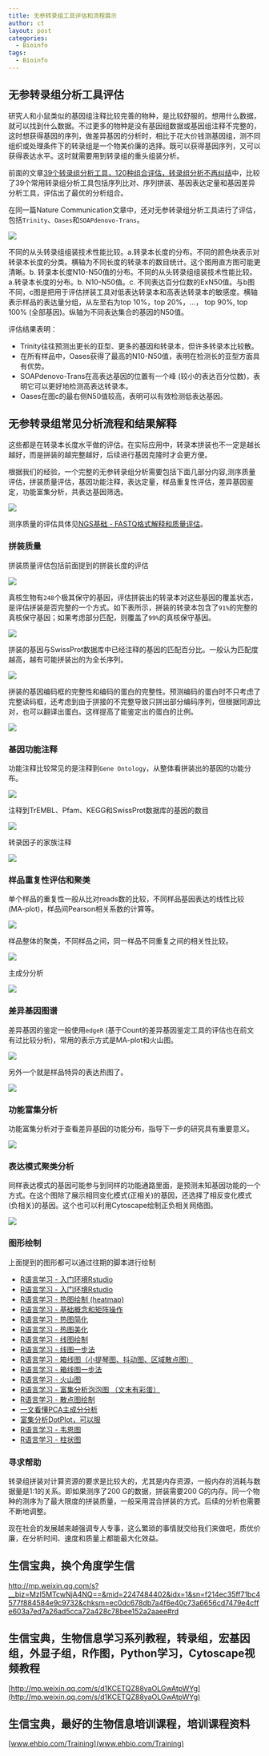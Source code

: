 ```yaml
---
title: 无参转录组工具评估和流程展示
author: ct
layout: post
categories:
  - Bioinfo
tags:
  - Bioinfo
---
```


## 无参转录组分析工具评估

研究人和小鼠类似的基因组注释比较完善的物种，是比较舒服的。想用什么数据，就可以找到什么数据。不过更多的物种是没有基因组数据或基因组注释不完整的，这时想获得基因的序列，做差异基因的分析时，相比于花大价钱测基因组，测不同组织或处理条件下的转录组是一个物美价廉的选择。既可以获得基因序列，又可以获得表达水平。这时就需要用到转录组的重头组装分析。

前面的文章[39个转录组分析工具，120种组合评估，转录组分析不再纠结](http://mp.weixin.qq.com/s/NUEi6oRFL7B3f1FpCD4Xug)中，比较了39个常用转录组分析工具包括序列比对、序列拼装、基因表达定量和基因差异分析工具，评估出了最优的分析组合。

在同一篇Nature Communication文章中，还对无参转录组分析工具进行了评估，包括`Trinity`、`Oases`和`SOAPdenovo-Trans`。

![](http://blog.genesino.com/images/noref/smes-007.png)

不同的从头转录组组装技术性能比较。a.转录本长度的分布。不同的颜色块表示对转录本长度的分类。横轴为不同长度的转录本的数目统计。这个图用直方图可能更清晰。b. 转录本长度N10-N50值的分布。不同的从头转录组组装技术性能比较。a.转录本长度的分布。b. N10-N50值。c. 不同表达百分位数的ExN50值。与b图不同，c图是把用于评估拼装工具对低表达转录本和高表达转录本的敏感度。横轴表示样品的表达量分组，从左至右为top 10%，top 20%，...， top 90%, top 100% (全部基因)。纵轴为不同表达集合的基因的N50值。

评估结果表明：

* Trinity往往预测出更长的亚型、更多的基因和转录本，但许多转录本比较散。
* 在所有样品中，Oases获得了最高的N10-N50值，表明在检测长的亚型方面具有优势。
* SOAPdenovo-Trans在高表达基因的位置有一个峰 (较小的表达百分位数)，表明它可以更好地检测高表达转录本。
* Oases在图c的最右侧N50值较高，表明可以有效检测低表达基因。

## 无参转录组常见分析流程和结果解释

这些都是在转录本长度水平做的评估。在实际应用中，转录本拼装也不一定是越长越好，而是拼装的越完整越好，后续进行基因克隆时才会更方便。

根据我们的经验，一个完整的无参转录组分析需要包括下面几部分内容,测序质量评估，拼装质量评估，基因功能注释，表达定量，样品重复性评估，差异基因鉴定，功能富集分析，共表达基因筛选。

![](http://blog.genesino.com/images/noref/No_ref_TOC.png)

测序质量的评估具体见[NGS基础 - FASTQ格式解释和质量评估](http://mp.weixin.qq.com/s/tDMih7ISLJcL4F4sWBq3Vw)。

### 拼装质量

拼装质量评估包括前面提到的拼装长度的评估

![](http://blog.genesino.com/images/noref/unigene_len_distrib.png)

真核生物有`248`个极其保守的基因，评估拼装出的转录本对这些基因的覆盖状态，是评估拼装是否完整的一个方式。如下表所示，拼装的转录本包含了`91%`的完整的真核保守基因；如果考虑部分匹配，则覆盖了`99%`的真核保守基因。

![](http://blog.genesino.com/images/noref/noref_cegma.png)

拼装的基因与SwissProt数据库中已经注释的基因的匹配百分比。一般认为匹配度越高，越有可能拼装出的为全长序列。

![](http://blog.genesino.com/images/noref/gene_completeness.png)

拼装的基因编码框的完整性和编码的蛋白的完整性。预测编码的蛋白时不只考虑了完整读码框，还考虑到由于拼接的不完整导致只拼出部分编码序列，但根据同源比对，也可以翻译出蛋白。这样提高了能鉴定出的蛋白的比例。

![](http://blog.genesino.com/images/noref/protein_completeness.png)

### 基因功能注释

功能注释比较常见的是注释到`Gene Ontology`，从整体看拼装出的基因的功能分布。

![](http://blog.genesino.com/images/noref/unigene_GO_annotation.png)

注释到TrEMBL、Pfam、KEGG和SwissProt数据库的基因的数目

![](http://blog.genesino.com/images/noref/multiple_db_anno.png)

转录因子的家族注释

![](http://blog.genesino.com/images/noref/TF_family.png)

### 样品重复性评估和聚类

单个样品的重复性一般从比对reads数的比较，不同样品基因表达的线性比较 (MA-plot)，样品间Pearson相关系数的计算等。

![](http://blog.genesino.com/images/noref/Replicate.png)

样品整体的聚类，不同样品之间，同一样品不同重复之间的相关性比较。

![](http://blog.genesino.com/images/noref/sample_pearson_all.png)

主成分分析

![](http://blog.genesino.com/images/noref/noref_pca.png)

### 差异基因图谱

差异基因的鉴定一般使用`edgeR` (基于Count的差异基因鉴定工具的评估也在前文有过比较分析)，常用的表示方式是MA-plot和火山图。

![](http://blog.genesino.com/images/noref/de_ma_volcano.png)

另外一个就是样品特异的表达热图了。

![](http://blog.genesino.com/images/noref/matrix.10.pam.result.final.sort.xls.heatmapS.png)

### 功能富集分析

功能富集分析对于查看差异基因的功能分布，指导下一步的研究具有重要意义。

![](http://blog.genesino.com/images/noref/go_bubble_plot.png)

### 表达模式聚类分析

同样表达模式的基因可能参与到同样的功能通路里面，是预测未知基因功能的一个方式。在这个图除了展示相同变化模式(正相关)的基因，还选择了相反变化模式(负相关)的基因。这个也可以利用Cytoscape绘制正负相关网络图。

![](http://blog.genesino.com/images/noref/cluster.1.png)

### 图形绘制

上面提到的图形都可以通过往期的脚本进行绘制

* [R语言学习 - 入门环境Rstudio](http://mp.weixin.qq.com/s?__biz=MzI5MTcwNjA4NQ==&amp;mid=2247483869&amp;idx=1&amp;sn=039651fa8fa9746bee6c9139b60c268e&amp;chksm=ec0dc457db7a4d4101629f584bf291a38cea3609e3d4fc406255b2b96e6db7184462374714e0#rd"})
* [R语言学习 - 入门环境Rstudio](http://mp.weixin.qq.com/s?__biz=MzI5MTcwNjA4NQ==&amp;mid=2247483882&amp;idx=1&amp;sn=e16903b4b745a1ef51855be3824149f6&amp;chksm=ec0dc460db7a4d76a70bd4ca2d250f147225252ee963d3e577affaebeeb81dea1ff639d5e9aa#rd)
* [R语言学习 - 热图绘制 (heatmap)](http://mp.weixin.qq.com/s?__biz=MzI5MTcwNjA4NQ==&amp;mid=2247483889&amp;idx=1&amp;sn=9c9970cb120ac1e976713aca558ac9bf&amp;chksm=ec0dc47bdb7a4d6d6441e36055aa075b03d5592862eae01c05761e5972b39a62cf2228b19787#rd)
* [R语言学习 - 基础概念和矩阵操作](http://mp.weixin.qq.com/s?__biz=MzI5MTcwNjA4NQ==&amp;mid=2247483891&amp;idx=1&amp;sn=40daf6435398c4d9a41f332e9bba4915&amp;chksm=ec0dc479db7a4d6fec413bfb90a4660eb035b440d2bbee998114f7af29e3b3338a8adf62540a#rd)
* [R语言学习 - 热图简化](http://mp.weixin.qq.com/s?__biz=MzI5MTcwNjA4NQ==&amp;mid=2247483921&amp;idx=1&amp;sn=8326bc566e945386cad27250a33a1bf6&amp;chksm=ec0dc79bdb7a4e8d28bb909994432dab9bf09346b6f64a35ec1e657cbb298f10ca20c6838ca7#rd)
* [R语言学习 - 热图美化](http://mp.weixin.qq.com/s?__biz=MzI5MTcwNjA4NQ==&amp;mid=2247483901&amp;idx=1&amp;sn=5770a863352acd8f8aec3e157131bef8&amp;chksm=ec0dc477db7a4d61e5ee49323529d5b406941f0b2ebb63a8a8e7f35b28b97ada059692671c5b#rd)
* [R语言学习 - 线图绘制](http://mp.weixin.qq.com/s?__biz=MzI5MTcwNjA4NQ==&amp;mid=2247483937&amp;idx=1&amp;sn=8368c9346ccce10121c8a7b574c12f88&amp;chksm=ec0dc7abdb7a4ebd859713b8740b53f148e3ebb5047776e9cf42f2306ab082b6b968568f2f23#rd)
* [R语言学习 - 线图一步法](http://mp.weixin.qq.com/s?__biz=MzI5MTcwNjA4NQ==&amp;mid=2247483947&amp;idx=1&amp;sn=7cf0252efff5433447507b977fcaff97&amp;chksm=ec0dc7a1db7a4eb77a269709bdf2c8ab51bcad89aa780ec0be171a333e1cb8f3cc27eff277a1#rd)
* [R语言学习 - 箱线图（小提琴图、抖动图、区域散点图）](http://mp.weixin.qq.com/s?__biz=MzI5MTcwNjA4NQ==&amp;mid=2247483964&amp;idx=1&amp;sn=ee52ac37fb9a919f5c75c0abe2a49ad4&amp;chksm=ec0dc7b6db7a4ea0a51306347fc43265c41fda3eeaf4764ddc3795546371327579676cd74a38#rd)
* [R语言学习 - 箱线图一步法](http://mp.weixin.qq.com/s?__biz=MzI5MTcwNjA4NQ==&amp;mid=2247483971&amp;idx=1&amp;sn=1b40a1137ccb8b2fa1ab3eb1d0f05de9&amp;chksm=ec0dc7c9db7a4edf16ea4966b9acb7f23cd23bd6a2e59450ae11bdac899fa2fceb124264dcf4#rd)
* [R语言学习 - 火山图](http://mp.weixin.qq.com/s?__biz=MzI5MTcwNjA4NQ==&amp;mid=2247483996&amp;idx=1&amp;sn=9a29d52e78e9acffeb0a78077a14f9f2&amp;chksm=ec0dc7d6db7a4ec0163259e81e4ded54875a5dd8adaafbc6975a86c71223d863627ba37801e5#rd)
* [R语言学习 - 富集分析泡泡图 （文末有彩蛋）](http://mp.weixin.qq.com/s?__biz=MzI5MTcwNjA4NQ==&amp;mid=2247483978&amp;idx=1&amp;sn=e0c158c0e92375553036cc37f4987e40&amp;chksm=ec0dc7c0db7a4ed6ac593493b7d8b52f11f2feb92d24fa00d19527fbb6f95b24f7e313ef9440#rd")
* [R语言学习 - 散点图绘制](http://mp.weixin.qq.com/s?__biz=MzI5MTcwNjA4NQ==&amp;mid=2247484056&amp;idx=1&amp;sn=f9b2b4f7495b432e9294b7cbf42eaf33&amp;chksm=ec0dc712db7a4e04769d322558364b4b401b0a8153097c7252e83170e9201a31c2a7abbaf101#rd)
* [一文看懂PCA主成分分析](http://mp.weixin.qq.com/s?__biz=MzI5MTcwNjA4NQ==&amp;mid=2247484036&amp;idx=1&amp;sn=22ee356d0c9680d56dada1b777985ed2&amp;chksm=ec0dc70edb7a4e182a21475e9ddcde35b907c291549cc8c2e767be260af445ff5455aa358b04#rd)
* [富集分析DotPlot，可以服](http://mp.weixin.qq.com/s?__biz=MzI5MTcwNjA4NQ==&amp;mid=2247484063&amp;idx=1&amp;sn=f4e93d428e4910b4abbee9c0430cd170&amp;chksm=ec0dc715db7a4e0318b388ba2ab3d51677741421c42ada474a0ac6046a0699283014eae84b6f#rd)
* [R语言学习 - 韦恩图](http://mp.weixin.qq.com/s?__biz=MzI5MTcwNjA4NQ==&mid=2247484076&idx=1&sn=fa5af19a2a4db4b0c5c7f145bf93ca57&chksm=ec0dc726db7a4e30fe7a0492ed9ea8eb5fa1c34641b1442a2da003efde0546b30c48fde3f118#rd)
* [R语言学习 - 柱状图](http://mp.weixin.qq.com/s?__biz=MzI5MTcwNjA4NQ==&amp;mid=2247484134&amp;idx=1&amp;sn=ffb41298eae74834af2f5dad05d37921&amp;chksm=ec0dc76cdb7a4e7a852ac0670532c12c690399f140a2335f640eaf01f7da26bc5480941686a9#rd)

### 寻求帮助

转录组拼装对计算资源的要求是比较大的，尤其是内存资源，一般内存的消耗与数据量是1:1的关系。即如果测序了200 G的数据，拼装需要200 G的内存。同一个物种的测序为了最大限度的拼装质量，一般采用混合拼装的方式。后续的分析也需要不断地调整。

现在社会的发展越来越强调专人专事，这么繁琐的事情就交给我们来做吧，质优价廉，在分析时间、速度和质量上都能最大化效益。

## 生信宝典，换个角度学生信

<http://mp.weixin.qq.com/s?__biz=MzI5MTcwNjA4NQ==&mid=2247484402&idx=1&sn=f214ec35ff71bc4577f884584e9c9732&chksm=ec0dc678db7a4f6e40c73a6656cd7479e4cffe603a7ed7a26ad5cca72a428c78bee152a2aaee#rd>



## 生信宝典，生物信息学习系列教程，转录组，宏基因组，外显子组，R作图，Python学习，Cytoscape视频教程

[http://mp.weixin.qq.com/s/d1KCETQZ88yaOLGwAtpWYg](http://mp.weixin.qq.com/s/d1KCETQZ88yaOLGwAtpWYg)

## 生信宝典，最好的生物信息培训课程，培训课程资料

[www.ehbio.com/Training](www.ehbio.com/Training)
